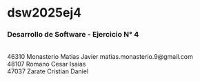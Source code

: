 <h1>dsw2025ej4</h1>
<h3>Desarrollo de Software - Ejercicio N° 4</h3><br>
46310   Monasterio Matias Javier   matias.monasterio.9@gmail.com<br>
48107   Romano Cesar Isaias  <br>
47037   Zarate Cristian Daniel   
